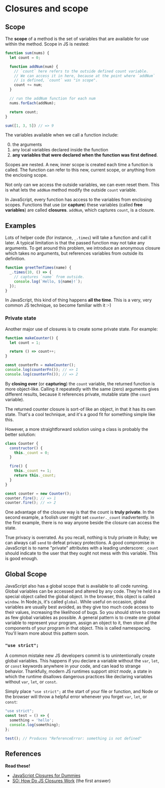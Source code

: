 # Closures and scope

## Scope

The **scope** of a method is the set of variables that are available
for use within the method. Scope in JS is nested:

```javascript
function sum(nums) {
  let count = 0;

  function addNum(num) {
    // `count` here refers to the outside defined count variable.
    // We can access it in here, because at the point where `addNum`
    // is defined, `count` was "in scope".
    count += num;
  }

  // run the addNum function for each num
  nums.forEach(addNum);

  return count;
}

sum([1, 3, 5]) // => 9
```

The variables available when we call a function include:

0. the arguments
0. any local variables declared inside the function
0. **any variables that were declared when the function was first
   defined**.

Scopes are nested. A new, inner scope is created each time a function
is called. The function can refer to this new, current scope, or
anything from the enclosing scope.

Not only can we access the outside variables, we can even reset
them. This is what lets the `addNum` method modify the outside `count`
variable.

In JavaScript, every function has access to the variables from
enclosing scopes. Functions that use (or **capture**) these variables
(called **free variables**) are called **closures**. `addNum`, which
captures `count`, is a closure.

## Examples

Lots of helper code (for instance, `_.times`) will take a function and
call it later. A typical limitation is that the passed function may
not take any arguments. To get around this problem, we introduce an
anonymous closure which takes no arguments, but references variables
from outside its definition.

```javascript
function greetTenTimes(name) {
  _.times(10, () => {
    // captures `name` from outside.
    console.log(`Hello, ${name}!`);
  });
}
```

In JavaScript, this kind of thing happens **all the time**. This is a
very, very common JS technique, so become familiar with it :-)

### Private state

Another major use of closures is to create some private state. For
example:

```javascript
function makeCounter() {
  let count = 1;

  return () => count++;
}

const counterFn = makeCounter();
console.log(counterFn()); // => 1
console.log(counterFn()); // => 2
```

By **closing over** (or **capturing**) the `count` variable, the
returned function is more object-like. Calling it repeatedly with the
same (zero) arguments gives different results, because it references
private, mutable state (the `count` variable).

The returned counter closure is sort-of like an object, in that it has
its own state. That's a cool technique, and it's a good fit for
something simple like this.

However, a more straightforward solution using a class is probably the
better solution:

```javascript
class Counter {
  constructor() {
    this._count = 0;
  }

  fire() {
    this._count += 1;
    return this._count;
  }
}

const counter = new Counter();
counter.fire(); // => 1
counter.fire(); // => 2

```

One advantage of the closure way is that the count is **truly
private**. In the second example, a foolish user might set
`counter._count` inadvertently. In the first example, there is no way
anyone beside the closure can access the state.

True privacy is overrated. As you recall, nothing is truly private in
Ruby; we can always call `send` to defeat privacy protections. A good
compromise in JavaScript is to name "private" attributes with a
leading underscore: `_count` should indicate to the user that they
ought not mess with this variable. This is good enough.

## Global Scope

JavaScript also has a global scope that is available to all code
running. Global variables can be accessed and altered by any code.
They're held in a special object called the global object. In the
browser, this object is called `window`. In Node.js, it's called
`global`. While useful on occasion, global variables are usually best
avoided, as they give too much code access to their values, increasing
the likelihood of bugs. So you should strive to create as few global
variables as possible. A general pattern is to create one global
variable to represent your program, assign an object to it, then store
all the components of your program in that object. This is called
namespacing. You'll learn more about this pattern soon.

### `"use strict";`

A common mistake new JS developers commit is to unintentionally create
global variables. This happens if you declare a variable without the
`var`, `let`, or `const` keywords anywhere in your code, and can lead to strange behavior.
Thankfully, modern JS runtimes support *strict mode*, a state in which
the runtime disallows dangerous practices like declaring variables
without `var`, `let`, or `const`.

Simply place `"use strict";` at the start of your file or function,
and Node or the browser will throw a helpful error whenever you forget
`var`, `let`, or `const`:

```javascript
"use strict";
const test = () => {
  something = 'hello';
  console.log(something);
};

test(); // Produces "ReferenceError: something is not defined"
```

## References

**Read these!**

* [JavaScript Closures for Dummies][closures-for-dummies]
* [SO: How Do JS Closures Work][so-closures] (the first answer)

[closures-for-dummies]: http://web.archive.org/web/20080209105120/http://blog.morrisjohns.com/javascript_closures_for_dummies
[so-closures]: http://stackoverflow.com/questions/111102/how-do-javascript-closures-work
